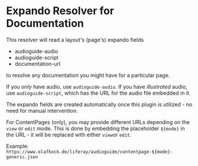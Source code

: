 # Expando Resolver for Documentation

This resolver will read a layout's (page's) expando fields

* audioguide-audio
* audioguide-script
* documentation-url

to resolve any documentation you might have for a particular page. 

If you _only_ have audio, use `audioguide-audio`. If you have _illustrated_ audio, use `audioguide-script`, which has the URL for the audio file embedded in it. 

The expando fields are created automatically once this plugin is utilized - no need for manual intervention.

For ContentPages (only), you may provide different URLs depending on the `view` or `edit` mode. This is done by embedding the placeholder `${mode}` in the URL - it will be replaced with either `view`or `edit`. 

Example: `https://www.olafkock.de/liferay/audioguide/contentpage-${mode}-generic.json`